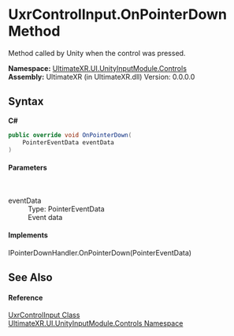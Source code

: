 # UxrControlInput.OnPointerDown Method 
 

Method called by Unity when the control was pressed.

**Namespace:**&nbsp;<a href="N_UltimateXR_UI_UnityInputModule_Controls">UltimateXR.UI.UnityInputModule.Controls</a><br />**Assembly:**&nbsp;UltimateXR (in UltimateXR.dll) Version: 0.0.0.0

## Syntax

**C#**<br />
``` C#
public override void OnPointerDown(
	PointerEventData eventData
)
```


#### Parameters
&nbsp;<dl><dt>eventData</dt><dd>Type: PointerEventData<br />Event data</dd></dl>

#### Implements
IPointerDownHandler.OnPointerDown(PointerEventData)<br />

## See Also


#### Reference
<a href="T_UltimateXR_UI_UnityInputModule_Controls_UxrControlInput">UxrControlInput Class</a><br /><a href="N_UltimateXR_UI_UnityInputModule_Controls">UltimateXR.UI.UnityInputModule.Controls Namespace</a><br />